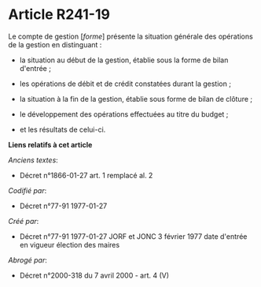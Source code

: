 # Article R241-19

Le compte de gestion [*forme*] présente la situation générale des opérations de la gestion en distinguant : 

- la situation au début de la gestion, établie sous la forme de bilan d'entrée ; 

- les opérations de débit et de crédit constatées durant la gestion ; 

- la situation à la fin de la gestion, établie sous forme de bilan de clôture ; 

- le développement des opérations effectuées au titre du budget ; 

- et les résultats de celui-ci.

**Liens relatifs à cet article**

_Anciens textes_:

  - Décret n°1866-01-27 art. 1 remplacé al. 2

_Codifié par_:

  - Décret n°77-91 1977-01-27

_Créé par_:

  - Décret n°77-91 1977-01-27 JORF et JONC 3 février 1977 date d'entrée en vigueur élection des maires

_Abrogé par_:

  - Décret n°2000-318 du 7 avril 2000 - art. 4 (V)
